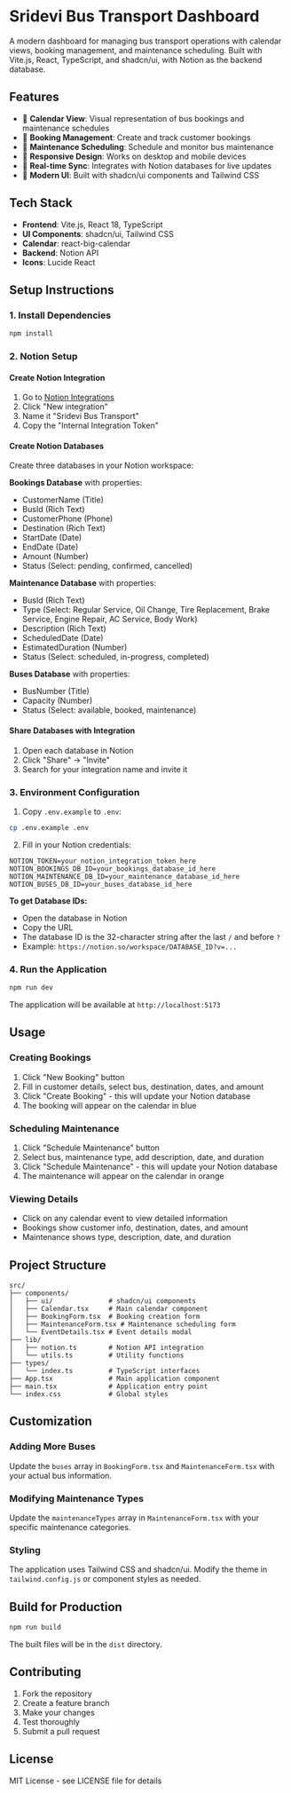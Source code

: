 # Sridevi Bus Transport Dashboard

A modern dashboard for managing bus transport operations with calendar views, booking management, and maintenance scheduling. Built with Vite.js, React, TypeScript, and shadcn/ui, with Notion as the backend database.

## Features

- 📅 **Calendar View**: Visual representation of bus bookings and maintenance schedules
- 🚌 **Booking Management**: Create and track customer bookings
- 🔧 **Maintenance Scheduling**: Schedule and monitor bus maintenance
- 📱 **Responsive Design**: Works on desktop and mobile devices
- 🔄 **Real-time Sync**: Integrates with Notion databases for live updates
- 🎨 **Modern UI**: Built with shadcn/ui components and Tailwind CSS

## Tech Stack

- **Frontend**: Vite.js, React 18, TypeScript
- **UI Components**: shadcn/ui, Tailwind CSS
- **Calendar**: react-big-calendar
- **Backend**: Notion API
- **Icons**: Lucide React

## Setup Instructions

### 1. Install Dependencies

```bash
npm install
```

### 2. Notion Setup

#### Create Notion Integration
1. Go to [Notion Integrations](https://www.notion.so/my-integrations)
2. Click "New integration"
3. Name it "Sridevi Bus Transport"
4. Copy the "Internal Integration Token"

#### Create Notion Databases

Create three databases in your Notion workspace:

**Bookings Database** with properties:
- CustomerName (Title)
- BusId (Rich Text)
- CustomerPhone (Phone)
- Destination (Rich Text)
- StartDate (Date)
- EndDate (Date)
- Amount (Number)
- Status (Select: pending, confirmed, cancelled)

**Maintenance Database** with properties:
- BusId (Rich Text)
- Type (Select: Regular Service, Oil Change, Tire Replacement, Brake Service, Engine Repair, AC Service, Body Work)
- Description (Rich Text)
- ScheduledDate (Date)
- EstimatedDuration (Number)
- Status (Select: scheduled, in-progress, completed)

**Buses Database** with properties:
- BusNumber (Title)
- Capacity (Number)
- Status (Select: available, booked, maintenance)

#### Share Databases with Integration
1. Open each database in Notion
2. Click "Share" → "Invite"
3. Search for your integration name and invite it

### 3. Environment Configuration

1. Copy `.env.example` to `.env`:
```bash
cp .env.example .env
```

2. Fill in your Notion credentials:
```env
NOTION_TOKEN=your_notion_integration_token_here
NOTION_BOOKINGS_DB_ID=your_bookings_database_id_here
NOTION_MAINTENANCE_DB_ID=your_maintenance_database_id_here
NOTION_BUSES_DB_ID=your_buses_database_id_here
```

**To get Database IDs:**
- Open the database in Notion
- Copy the URL
- The database ID is the 32-character string after the last `/` and before `?`
- Example: `https://notion.so/workspace/DATABASE_ID?v=...`

### 4. Run the Application

```bash
npm run dev
```

The application will be available at `http://localhost:5173`

## Usage

### Creating Bookings
1. Click "New Booking" button
2. Fill in customer details, select bus, destination, dates, and amount
3. Click "Create Booking" - this will update your Notion database
4. The booking will appear on the calendar in blue

### Scheduling Maintenance
1. Click "Schedule Maintenance" button
2. Select bus, maintenance type, add description, date, and duration
3. Click "Schedule Maintenance" - this will update your Notion database
4. The maintenance will appear on the calendar in orange

### Viewing Details
- Click on any calendar event to view detailed information
- Bookings show customer info, destination, dates, and amount
- Maintenance shows type, description, date, and duration

## Project Structure

```
src/
├── components/
│   ├── ui/              # shadcn/ui components
│   ├── Calendar.tsx     # Main calendar component
│   ├── BookingForm.tsx  # Booking creation form
│   ├── MaintenanceForm.tsx # Maintenance scheduling form
│   └── EventDetails.tsx # Event details modal
├── lib/
│   ├── notion.ts        # Notion API integration
│   └── utils.ts         # Utility functions
├── types/
│   └── index.ts         # TypeScript interfaces
├── App.tsx              # Main application component
├── main.tsx             # Application entry point
└── index.css            # Global styles
```

## Customization

### Adding More Buses
Update the `buses` array in `BookingForm.tsx` and `MaintenanceForm.tsx` with your actual bus information.

### Modifying Maintenance Types
Update the `maintenanceTypes` array in `MaintenanceForm.tsx` with your specific maintenance categories.

### Styling
The application uses Tailwind CSS and shadcn/ui. Modify the theme in `tailwind.config.js` or component styles as needed.

## Build for Production

```bash
npm run build
```

The built files will be in the `dist` directory.

## Contributing

1. Fork the repository
2. Create a feature branch
3. Make your changes
4. Test thoroughly
5. Submit a pull request

## License

MIT License - see LICENSE file for details